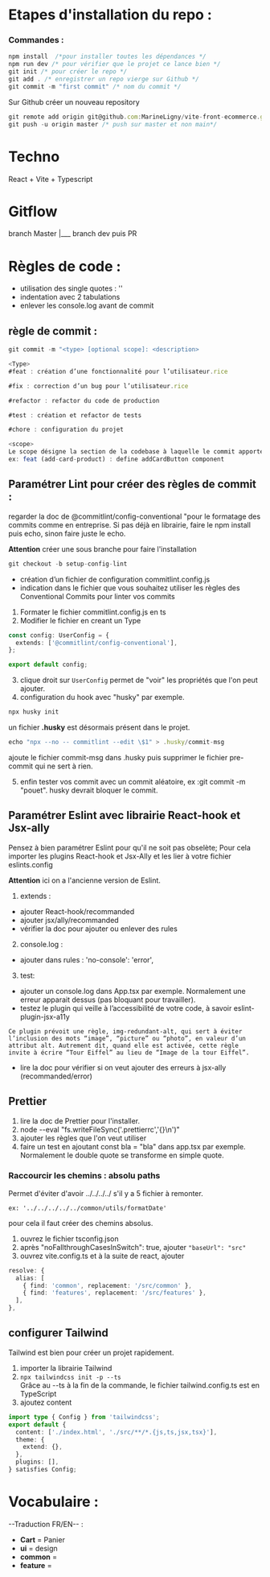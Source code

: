 # Etapes d'installation du repo :

### Commandes :

```ts
npm install  /*pour installer toutes les dépendances */
npm run dev /* pour vérifier que le projet ce lance bien */
git init /* pour créer le repo */
git add . /* enregistrer un repo vierge sur Github */
git commit -m "first commit" /* nom du commit */
```

Sur Github créer un nouveau repository

```ts
git remote add origin git@github.com:MarineLigny/vite-front-ecommerce.git /* lien pour relier Github à mon projet VSC */
git push -u origin master /* push sur master et non main*/
```

# Techno

React + Vite + Typescript

# Gitflow

branch Master
|\_\_\_ branch dev puis PR

# Règles de code :

- utilisation des single quotes : ''
- indentation avec 2 tabulations
- enlever les console.log avant de commit

## règle de commit :

```ts
git commit -m "<type> [optional scope]: <description>
```

```ts
<Type>
#feat : création d’une fonctionnalité pour l’utilisateur.rice

#fix : correction d’un bug pour l’utilisateur.rice

#refactor : refactor du code de production

#test : création et refactor de tests

#chore : configuration du projet
```

```js
<scope>
Le scope désigne la section de la codebase à laquelle le commit apporte des modifications. Il est indiqué entre parenthèses. En général il s'agit d'un dossier parent au composant que l'on mofifie.
ex: feat (add-card-product) : define addCardButton component
```

## Paramétrer Lint pour créer des règles de commit :

regarder la doc de @commitlint/config-conventional "pour le formatage des commits comme en entreprise.
Si pas déjà en librairie, faire le npm install puis echo, sinon faire juste le echo.

**Attention** créer une sous branche pour faire l'installation

```js
git checkout -b setup-config-lint
```

- création d’un fichier de configuration commitlint.config.js
- indication dans le fichier que vous souhaitez utiliser les règles des Conventional Commits pour linter vos commits

1. Formater le fichier commitlint.config.js en ts
2. Modifier le fichier en creant un Type

```ts
const config: UserConfig = {
  extends: ['@commitlint/config-conventional'],
};

export default config;
```

3. clique droit sur `UserConfig` permet de "voir" les propriétés que l'on peut ajouter.
4. configuration du hook avec "husky" par exemple.

```js
npx husky init
```

un fichier **.husky** est désormais présent dans le projet.

```js
echo "npx --no -- commitlint --edit \$1" > .husky/commit-msg
```

ajoute le fichier commit-msg dans .husky puis supprimer le fichier pre-commit qui ne sert à rien.

5. enfin tester vos commit avec un commit aléatoire, ex :git commit -m "pouet". husky devrait bloquer le commit.

## Paramétrer Eslint avec librairie React-hook et Jsx-ally

Pensez à bien paramétrer Eslint pour qu'il ne soit pas obselète; Pour cela importer les plugins React-hook et Jsx-Ally et les lier à votre fichier eslints.config

**Attention** ici on a l'ancienne version de Eslint.

1. extends :

- ajouter React-hook/recommanded
- ajouter jsx/ally/recommanded
- vérifier la doc pour ajouter ou enlever des rules

2. console.log :

- ajouter dans rules : 'no-console': 'error',

3. test:

- ajouter un console.log dans App.tsx par exemple. Normalement une erreur apparait dessus (pas bloquant pour travailler).
- testez le plugin qui veille à l’accessibilité de votre code, à savoir eslint-plugin-jsx-a11y

```
Ce plugin prévoit une règle, img-redundant-alt, qui sert à éviter l’inclusion des mots “image”, “picture” ou “photo”, en valeur d’un attribut alt. Autrement dit, quand elle est activée, cette règle invite à écrire “Tour Eiffel” au lieu de “Image de la tour Eiffel”.
```

- lire la doc pour vérifier si on veut ajouter des erreurs à jsx-ally (recommanded/error)

## Prettier

1. lire la doc de Prettier pour l'installer.
2. node --eval "fs.writeFileSync('.prettierrc','{}\n')"
3. ajouter les règles que l'on veut utiliser
4. faire un test en ajoutant const bla = "bla" dans app.tsx par exemple. Normalement le double quote se transforme en simple quote.

### Raccourcir les chemins : absolu paths

Permet d'éviter d'avoir ../../../../ s'il y a 5 fichier à remonter.

`ex: '../../../../../common/utils/formatDate'`

pour cela il faut créer des chemins absolus.

1. ouvrez le fichier tsconfig.json
2. après "noFallthroughCasesInSwitch": true, ajouter `"baseUrl": "src"`
3. ouvrez vite.config.ts et à la suite de react, ajouter

```ts
resolve: {
  alias: [
    { find: 'common', replacement: '/src/common' },
    { find: 'features', replacement: '/src/features' },
  ],
},
```

## configurer Tailwind

Tailwind est bien pour créer un projet rapidement.

1. importer la librairie Tailwind
2. `npx tailwindcss init -p --ts`  
   Grâce au --ts à la fin de la commande, le fichier tailwind.config.ts est en TypeScript
3. ajoutez content

```ts
import type { Config } from 'tailwindcss';
export default {
  content: ['./index.html', './src/**/*.{js,ts,jsx,tsx}'],
  theme: {
    extend: {},
  },
  plugins: [],
} satisfies Config;
```

# Vocabulaire :

--Traduction FR/EN-- :

- **Cart** = Panier
- **ui** = design
- **common** =
- **feature** =
